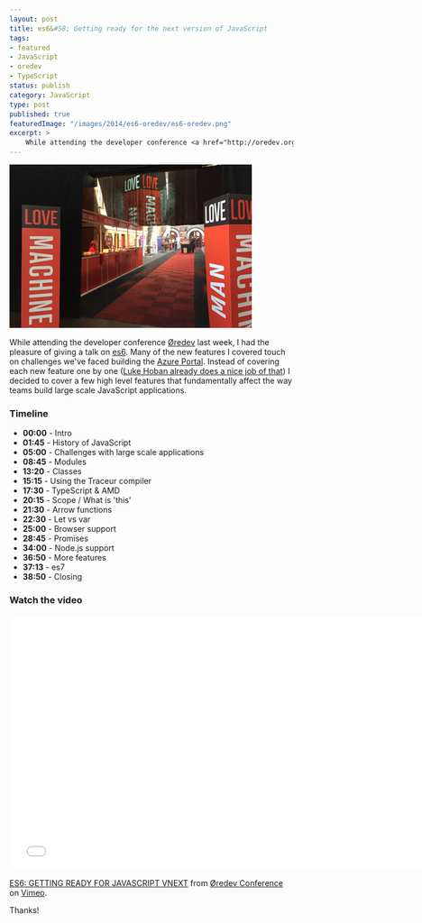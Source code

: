 ```yaml
---
layout: post
title: es6&#58; Getting ready for the next version of JavaScript 
tags:
- featured
- JavaScript
- oredev
- TypeScript
status: publish
category: JavaScript
type: post
published: true
featuredImage: "/images/2014/es6-oredev/es6-oredev.png"
excerpt: >
    While attending the developer conference <a href="http://oredev.org" target="_blank">Øredev</a> last week, I had the pleasure of giving a talk on <a href="http://vimeo.com/111289052" target="_blank">es6</a>.  Many of the new features I covered touch on challenges we've faced building the <a href="/2014/09/20/how-the-azure-portal-works/" target="_blank">Azure Portal</a>.  Instead of covering each new feature one by one (<a href="https://github.com/lukehoban/es6features" target="_blank">Luke Hoban already does a nice job of that</a>) I decided to cover a few high level features that fundamentally affect the way teams build large scale JavaScript applications.  I also covered the tools you can use today to use these new APIs before browsers catch up. 
---
```


<img src="/images/2014/es6-oredev/es6-oredev.png" alt="Rockin' the big stage at Øredev" />

While attending the developer conference <a href="http://oredev.org" target="_blank">Øredev</a> last week, I had the pleasure of giving a talk on <a href="http://vimeo.com/111289052" target="_blank">es6</a>.  Many of the new features I covered touch on challenges we've faced building the <a href="/2014/09/20/how-the-azure-portal-works/" target="_blank">Azure Portal</a>.  Instead of covering each new feature one by one (<a href="https://github.com/lukehoban/es6features" target="_blank">Luke Hoban already does a nice job of that</a>) I decided to cover a few high level features that fundamentally affect the way teams build large scale JavaScript applications.  

### Timeline

- **00:00** - Intro
- **01:45** - History of JavaScript
- **05:00** - Challenges with large scale applications
- **08:45** - Modules
- **13:20** - Classes
- **15:15** - Using the Traceur compiler
- **17:30** - TypeScript & AMD
- **20:15** - Scope / What is 'this'
- **21:30** - Arrow functions
- **22:30** - Let vs var
- **25:00** - Browser support
- **28:45** - Promises
- **34:00** - Node.js support
- **36:50** - More features
- **37:13** - es7
- **38:50** - Closing


### Watch the video

<div class='embed-container'><iframe src="//player.vimeo.com/video/111289052?portrait=0" width="750" height="450" frameborder="0" webkitallowfullscreen mozallowfullscreen allowfullscreen></iframe></div>

[ES6: GETTING READY FOR JAVASCRIPT VNEXT](http://vimeo.com/111289052) from [&Oslash;redev Conference](http://vimeo.com/user4280938) on [Vimeo](https://vimeo.com).

Thanks!
